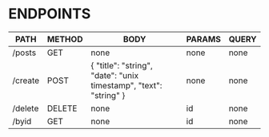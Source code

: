 # ENDPOINTS

| PATH       | METHOD | BODY                                                              | PARAMS | QUERY |
|------------|--------|-------------------------------------------------------------------|--------|-------|
| /posts     | GET    | none                                                              | none   | none  |
| /create    | POST   | { "title": "string", "date": "unix timestamp", "text": "string" } | none   | none  |
| /delete    | DELETE | none                                                              | id     | none  |
| /byid      | GET    | none                                                              | id     | none  |